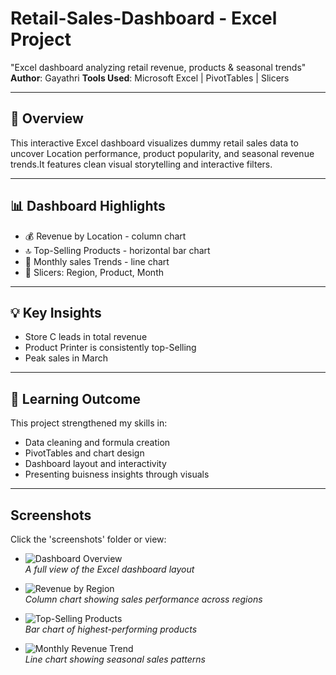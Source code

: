 # Retail-Sales-Dashboard - Excel Project 
"Excel dashboard analyzing retail revenue, products &amp; seasonal trends"
**Author**: Gayathri
**Tools Used**: Microsoft Excel | PivotTables | Slicers

---

## 📌 Overview
This interactive Excel dashboard visualizes dummy retail sales data to uncover Location performance, product popularity, and seasonal revenue trends.It features clean visual storytelling and interactive filters.

---

## 📊 Dashboard Highlights
- 💰 Revenue by Location - column chart
- 🔝 Top-Selling Products - horizontal bar chart
- 📆 Monthly sales Trends - line chart
- 🧩 Slicers: Region, Product, Month

---

## 💡 Key Insights 
- Store C leads in total revenue
- Product Printer is consistently top-Selling
- Peak sales in March

---

## 🧠 Learning Outcome
This project strengthened my skills in:
- Data cleaning and formula creation
- PivotTables and chart design
- Dashboard layout and interactivity
- Presenting buisness insights through visuals

---

## Screenshots

Click the 'screenshots' folder or view:
 - ![Dashboard Overview](screenshots/dashboard-full.png)  
_A full view of the Excel dashboard layout_

- ![Revenue by Region](screenshots/revenue-by-region.png)  
_Column chart showing sales performance across regions_

- ![Top-Selling Products](screenshots/top-products.png)  
_Bar chart of highest-performing products_

- ![Monthly Revenue Trend](screenshots/monthly-trend.png)  
_Line chart showing seasonal sales patterns_
